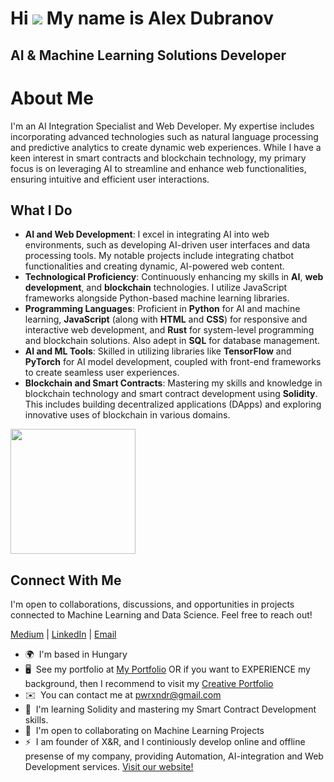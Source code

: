 Hi ![](https://user-images.githubusercontent.com/18350557/176309783-0785949b-9127-417c-8b55-ab5a4333674e.gif) My name is Alex Dubranov
==========================================================================================================================================

AI & Machine Learning Solutions Developer
------------------------------------------

# About Me

I'm an AI Integration Specialist and Web Developer. My expertise includes incorporating advanced technologies such as natural language processing and predictive analytics to create dynamic web experiences. While I have a keen interest in smart contracts and blockchain technology, my primary focus is on leveraging AI to streamline and enhance web functionalities, ensuring intuitive and efficient user interactions.

## What I Do

- **AI and Web Development**: I excel in integrating AI into web environments, such as developing AI-driven user interfaces and data processing tools. My notable projects include integrating chatbot functionalities and creating dynamic, AI-powered web content.
- **Technological Proficiency**: Continuously enhancing my skills in **AI**, **web development**, and **blockchain** technologies. I utilize JavaScript frameworks alongside Python-based machine learning libraries.
- **Programming Languages**: Proficient in **Python** for AI and machine learning, **JavaScript** (along with **HTML** and **CSS**) for responsive and interactive web development, and **Rust** for system-level programming and blockchain solutions. Also adept in **SQL** for database management.
- **AI and ML Tools**: Skilled in utilizing libraries like **TensorFlow** and **PyTorch** for AI model development, coupled with front-end frameworks to create seamless user experiences.
- **Blockchain and Smart Contracts**: Mastering my skills and knowledge in blockchain technology and smart contract development using **Solidity**. This includes building decentralized applications (DApps) and exploring innovative uses of blockchain in various domains.

<a href="https://github.com/PWRXNDR/convoychat">
  <img height=200 align="center" src="https://github-readme-stats.vercel.app/api/top-langs?username=PWRXNDR&hide_progress=true&theme=tokyonight&layout=compact&langs_count=12&card_width=320" />
</a>

## Connect With Me

I'm open to collaborations, discussions, and opportunities in projects connected to Machine Learning and Data Science. Feel free to reach out!

[Medium](https://medium.com/@pwrxndr) | [LinkedIn](https://www.linkedin.com/in/aleksandr-dubranov-394481281/) | [Email](mailto:pwrxndr@gmail.com)


* 🌍  I'm based in Hungary
* 🖥️  See my portfolio at [My Portfolio](https://pwrxndr.github.io/Alex_Dubranov/) OR if you want to EXPERIENCE my background, then I recommend to visit my [Creative Portfolio](https://threejs-portfo-9486222923cc.herokuapp.com/)
* ✉️  You can contact me at [pwrxndr@gmail.com](mailto:pwrxndr@gmail.com)
* 🧠  I'm learning Solidity and mastering my Smart Contract Development skills.
* 🤝  I'm open to collaborating on Machine Learning Projects
* ⚡  I am founder of X&R, and I continiously develop online and offline presense of my company, providing Automation, AI-integration and Web Development services. [Visit our website!](https://pwrxndr.github.io/xnr_website/)
